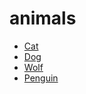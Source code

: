 # animals


* [Cat](./cat.html)
* [Dog](./dog.html)
* [Wolf](.wolf.html)
* [Penguin](./penguin.md)


